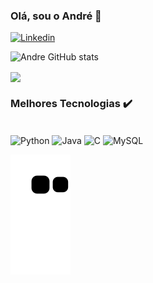 ### Olá, sou o André 👋

[![Linkedin](https://img.shields.io/badge/LinkedIn-0077B5?style=for-the-badge&logo=linkedin&logoColor=white)](https://www.linkedin.com/in/andré-oliveira-santos-819810263/)

![Andre GitHub stats](https://github-readme-stats.vercel.app/api?username=AndreSantos09&show_icons=true&theme=dracula)

<img align="center" height="100" src="https://github-readme-stats.vercel.app/api/top-langs/?username=AndreSantos09&layout=compact&langs_count=16&theme=dracula"/>
</div>

### Melhores Tecnologias ✔️

<div style="display : inline_block"><br/>
  <img align="center" alt="Python" src="https://img.shields.io/badge/Python-3776AB?style=for-the-badge&logo=python&logoColor=white" /> 
  <img align="center" alt="Java" src="https://img.shields.io/badge/Java-ED8B00?style=for-the-badge&logo=openjdk&logoColor=white" />
  <img align="center" alt="C" src="https://img.shields.io/badge/C-00599C?style=for-the-badge&logo=c&logoColor=white" /> 
  <img align="center" alt="MySQL" src="https://img.shields.io/badge/MySQL-00000F?style=for-the-badge&logo=mysql&logoColor=white" /> 
</div>

  
  
  
 ![Snake animation](https://github.com/AndreSantos09/AndreSantos09/blob/output/github-contribution-grid-snake.svg)
